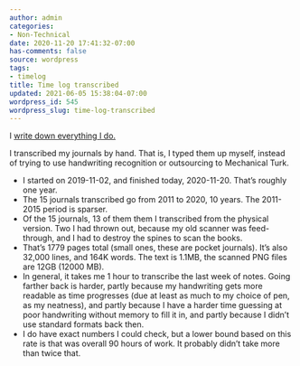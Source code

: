 ```yaml
---
author: admin
categories:
- Non-Technical
date: 2020-11-20 17:41:32-07:00
has-comments: false
source: wordpress
tags:
- timelog
title: Time log transcribed
updated: 2021-06-05 15:38:04-07:00
wordpress_id: 545
wordpress_slug: time-log-transcribed
---
```

I [write down everything I do.](https://blog.za3k.com/life-logging-in-2019/)

I transcribed my journals by hand. That is, I typed them up myself, instead of trying to use handwriting recognition or outsourcing to Mechanical Turk.

-   I started on 2019-11-02, and finished today, 2020-11-20. That’s roughly one year.
-   The 15 journals transcribed go from 2011 to 2020, 10 years. The 2011-2015 period is sparser.
-   Of the 15 journals, 13 of them them I transcribed from the physical version. Two I had thrown out, because my old scanner was feed-through, and I had to destroy the spines to scan the books.
-   That’s 1779 pages total (small ones, these are pocket journals). It’s also 32,000 lines, and 164K words. The text is 1.1MB, the scanned PNG files are 12GB (12000 MB).
-   In general, it takes me 1 hour to transcribe the last week of notes. Going farther back is harder, partly because my handwriting gets more readable as time progresses (due at least as much to my choice of pen, as my neatness), and partly because I have a harder time guessing at poor handwriting without memory to fill it in, and partly because I didn’t use standard formats back then.
-   I do have exact numbers I could check, but a lower bound based on this rate is that was overall 90 hours of work. It probably didn’t take more than twice that.
